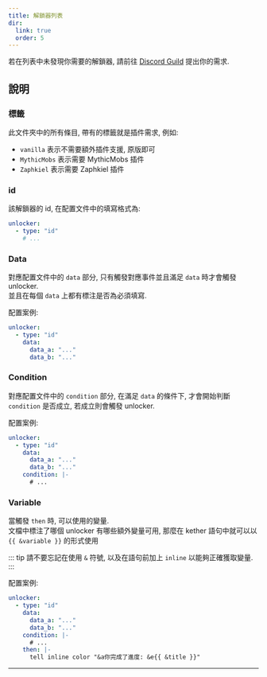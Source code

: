 ```yaml
---
title: 解鎖器列表
dir:
  link: true
  order: 5
---
```


若在列表中未發現你需要的解鎖器, 請前往 [Discord Guild](https://discord.com/invite/SzPBHGttaR) 提出你的需求.

## 說明

### 標籤
此文件夾中的所有條目, 帶有的標籤就是插件需求, 例如:

- `vanilla` 表示不需要額外插件支援, 原版即可
- `MythicMobs` 表示需要 MythicMobs 插件
- `Zaphkiel` 表示需要 Zaphkiel 插件

### id
該解鎖器的 id, 在配置文件中的填寫格式為:

```yaml
unlocker:
  - type: "id"
    # ...
```

### Data
對應配置文件中的 `data` 部分, 只有觸發對應事件並且滿足 `data` 時才會觸發 unlocker.  
並且在每個 `data` 上都有標注是否為必須填寫.

配置案例:
```yaml
unlocker:
  - type: "id"
    data:
      data_a: "..."
      data_b: "..."
```

### Condition
對應配置文件中的 `condition` 部分, 在滿足 `data` 的條件下, 才會開始判斷 `condition` 是否成立, 若成立則會觸發 unlocker.

配置案例:
```yaml
unlocker:
  - type: "id"
    data:
      data_a: "..."
      data_b: "..."
    condition: |-
      # ...
```

### Variable
當觸發 `then` 時, 可以使用的變量.  
文檔中標注了哪個 unlocker 有哪些額外變量可用, 那麼在 kether 語句中就可以以 `{{ &variable }}` 的形式使用

::: tip
請不要忘記在使用 `&` 符號, 以及在語句前加上 `inline` 以能夠正確獲取變量.
:::

配置案例:
```yaml
unlocker:
  - type: "id"
    data:
      data_a: "..."
      data_b: "..."
    condition: |-
      # ...
    then: |-
      tell inline color "&a你完成了進度: &e{{ &title }}"
```

---

<div class="catalog-display-container">
  <Catalog base="/zh-TW/plugins/yuseries/YuIllustration/unlocker/"/>
</div>